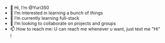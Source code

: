 - 👋 Hi, I’m @Yuri350
- 👀 I’m interested in learning a bunch of things
- 🌱 I’m currently learning full-stack
- 💞️ I’m looking to collaborate on projects and groups
- 📫 How to reach me: U can reach me whenever u want, just text me "Hi" !

<!---
Yuri350/Yuri350 is a ✨ special ✨ repository because its `README.md` (this file) appears on your GitHub profile.
You can click the Preview link to take a look at your changes.
--->

